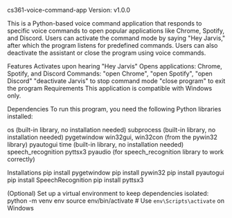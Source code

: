 cs361-voice-command-app
Version: v1.0.0

This is a Python-based voice command application that responds to specific voice commands to open popular applications like Chrome, Spotify, and Discord. Users can activate the command mode by saying "Hey Jarvis," after which the program listens for predefined commands. Users can also deactivate the assistant or close the program using voice commands.

Features
Activates upon hearing "Hey Jarvis"
Opens applications: Chrome, Spotify, and Discord
Commands: "open Chrome", "open Spotify", "open Discord"
"deactivate Jarvis" to stop command mode
"close program" to exit the program
Requirements
This application is compatible with Windows only.

Dependencies
To run this program, you need the following Python libraries installed:

os (built-in library, no installation needed)
subprocess (built-in library, no installation needed)
pygetwindow
win32gui, win32con (from the pywin32 library)
pyautogui
time (built-in library, no installation needed)
speech_recognition
pyttsx3
pyaudio (for speech_recognition library to work correctly)

Installations
pip install pygetwindow
pip install pywin32
pip install pyautogui
pip install SpeechRecognition
pip install pyttsx3

(Optional) Set up a virtual environment to keep dependencies isolated:
python -m venv env
source env/bin/activate  # Use `env\Scripts\activate` on Windows

